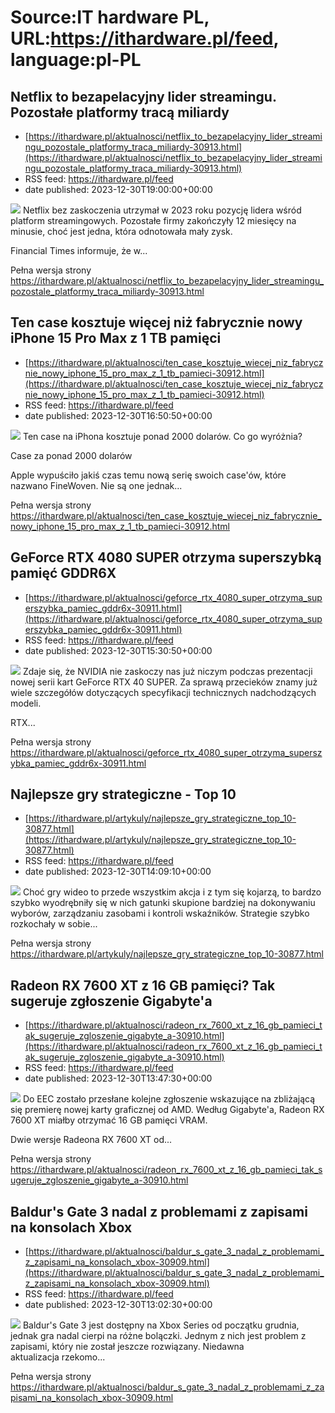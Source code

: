 # Source:IT hardware PL, URL:https://ithardware.pl/feed, language:pl-PL

## Netflix to bezapelacyjny lider streamingu. Pozostałe platformy tracą miliardy
 - [https://ithardware.pl/aktualnosci/netflix_to_bezapelacyjny_lider_streamingu_pozostale_platformy_traca_miliardy-30913.html](https://ithardware.pl/aktualnosci/netflix_to_bezapelacyjny_lider_streamingu_pozostale_platformy_traca_miliardy-30913.html)
 - RSS feed: https://ithardware.pl/feed
 - date published: 2023-12-30T19:00:00+00:00

<img src="https://ithardware.pl/artykuly/min/30913_1.jpg" />            Netflix bez zaskoczenia utrzymał w 2023 roku pozycję lidera wśr&oacute;d platform streamingowych. Pozostałe firmy zakończyły 12 miesięcy na minusie, choć jest jedna, kt&oacute;ra odnotowała mały zysk.

Financial Times informuje, że w...
            <p>Pełna wersja strony <a href="https://ithardware.pl/aktualnosci/netflix_to_bezapelacyjny_lider_streamingu_pozostale_platformy_traca_miliardy-30913.html">https://ithardware.pl/aktualnosci/netflix_to_bezapelacyjny_lider_streamingu_pozostale_platformy_traca_miliardy-30913.html</a></p>

## Ten case kosztuje więcej niż fabrycznie nowy iPhone 15 Pro Max z 1 TB pamięci
 - [https://ithardware.pl/aktualnosci/ten_case_kosztuje_wiecej_niz_fabrycznie_nowy_iphone_15_pro_max_z_1_tb_pamieci-30912.html](https://ithardware.pl/aktualnosci/ten_case_kosztuje_wiecej_niz_fabrycznie_nowy_iphone_15_pro_max_z_1_tb_pamieci-30912.html)
 - RSS feed: https://ithardware.pl/feed
 - date published: 2023-12-30T16:50:50+00:00

<img src="https://ithardware.pl/artykuly/min/30912_1.jpg" />            Ten case na iPhona kosztuje ponad 2000 dolar&oacute;w. Co go wyr&oacute;żnia?

Case za ponad 2000 dolar&oacute;w

Apple wypuściło jakiś czas temu nową serię swoich case'&oacute;w, kt&oacute;re nazwano FineWoven. Nie są one jednak...
            <p>Pełna wersja strony <a href="https://ithardware.pl/aktualnosci/ten_case_kosztuje_wiecej_niz_fabrycznie_nowy_iphone_15_pro_max_z_1_tb_pamieci-30912.html">https://ithardware.pl/aktualnosci/ten_case_kosztuje_wiecej_niz_fabrycznie_nowy_iphone_15_pro_max_z_1_tb_pamieci-30912.html</a></p>

## GeForce RTX 4080 SUPER otrzyma superszybką pamięć GDDR6X
 - [https://ithardware.pl/aktualnosci/geforce_rtx_4080_super_otrzyma_superszybka_pamiec_gddr6x-30911.html](https://ithardware.pl/aktualnosci/geforce_rtx_4080_super_otrzyma_superszybka_pamiec_gddr6x-30911.html)
 - RSS feed: https://ithardware.pl/feed
 - date published: 2023-12-30T15:30:50+00:00

<img src="https://ithardware.pl/artykuly/min/30911_1.jpg" />            Zdaje się, że NVIDIA nie zaskoczy nas już niczym podczas prezentacji nowej serii kart GeForce RTX 40 SUPER. Za sprawą przeciek&oacute;w znamy już wiele szczeg&oacute;ł&oacute;w dotyczących specyfikacji technicznych nadchodzących modeli.

RTX...
            <p>Pełna wersja strony <a href="https://ithardware.pl/aktualnosci/geforce_rtx_4080_super_otrzyma_superszybka_pamiec_gddr6x-30911.html">https://ithardware.pl/aktualnosci/geforce_rtx_4080_super_otrzyma_superszybka_pamiec_gddr6x-30911.html</a></p>

## Najlepsze gry strategiczne - Top 10
 - [https://ithardware.pl/artykuly/najlepsze_gry_strategiczne_top_10-30877.html](https://ithardware.pl/artykuly/najlepsze_gry_strategiczne_top_10-30877.html)
 - RSS feed: https://ithardware.pl/feed
 - date published: 2023-12-30T14:09:10+00:00

<img src="https://ithardware.pl/artykuly/min/30877_1.jpg" />            Choć gry wideo to przede wszystkim akcja i z tym się kojarzą, to bardzo szybko wyodrębniły się w nich gatunki skupione bardziej na dokonywaniu wybor&oacute;w, zarządzaniu zasobami i kontroli wskaźnik&oacute;w. Strategie szybko rozkochały w sobie...
            <p>Pełna wersja strony <a href="https://ithardware.pl/artykuly/najlepsze_gry_strategiczne_top_10-30877.html">https://ithardware.pl/artykuly/najlepsze_gry_strategiczne_top_10-30877.html</a></p>

## Radeon RX 7600 XT z 16 GB pamięci? Tak sugeruje zgłoszenie Gigabyte'a
 - [https://ithardware.pl/aktualnosci/radeon_rx_7600_xt_z_16_gb_pamieci_tak_sugeruje_zgloszenie_gigabyte_a-30910.html](https://ithardware.pl/aktualnosci/radeon_rx_7600_xt_z_16_gb_pamieci_tak_sugeruje_zgloszenie_gigabyte_a-30910.html)
 - RSS feed: https://ithardware.pl/feed
 - date published: 2023-12-30T13:47:30+00:00

<img src="https://ithardware.pl/artykuly/min/30910_1.jpg" />            Do EEC zostało przesłane kolejne zgłoszenie wskazujące na zbliżającą się premierę nowej karty graficznej od AMD. Według Gigabyte'a, Radeon RX 7600 XT miałby otrzymać 16 GB pamięci VRAM.

Dwie wersje Radeona RX 7600 XT od...
            <p>Pełna wersja strony <a href="https://ithardware.pl/aktualnosci/radeon_rx_7600_xt_z_16_gb_pamieci_tak_sugeruje_zgloszenie_gigabyte_a-30910.html">https://ithardware.pl/aktualnosci/radeon_rx_7600_xt_z_16_gb_pamieci_tak_sugeruje_zgloszenie_gigabyte_a-30910.html</a></p>

## Baldur's Gate 3 nadal z problemami z zapisami na konsolach Xbox
 - [https://ithardware.pl/aktualnosci/baldur_s_gate_3_nadal_z_problemami_z_zapisami_na_konsolach_xbox-30909.html](https://ithardware.pl/aktualnosci/baldur_s_gate_3_nadal_z_problemami_z_zapisami_na_konsolach_xbox-30909.html)
 - RSS feed: https://ithardware.pl/feed
 - date published: 2023-12-30T13:02:30+00:00

<img src="https://ithardware.pl/artykuly/min/30909_1.jpg" />            Baldur's Gate 3 jest dostępny na Xbox Series od początku grudnia, jednak gra nadal cierpi na r&oacute;żne bolączki. Jednym z nich jest problem z zapisami, kt&oacute;ry nie został jeszcze rozwiązany.&nbsp;Niedawna aktualizacja&nbsp;rzekomo...
            <p>Pełna wersja strony <a href="https://ithardware.pl/aktualnosci/baldur_s_gate_3_nadal_z_problemami_z_zapisami_na_konsolach_xbox-30909.html">https://ithardware.pl/aktualnosci/baldur_s_gate_3_nadal_z_problemami_z_zapisami_na_konsolach_xbox-30909.html</a></p>

